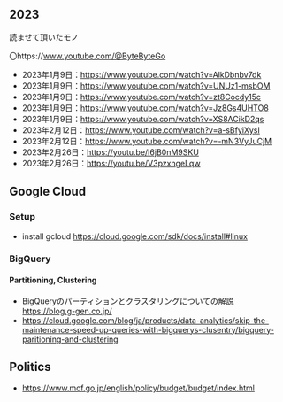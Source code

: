 ## 2023
読ませて頂いたモノ


 〇https://www.youtube.com/@ByteByteGo

- 2023年1月9日：https://www.youtube.com/watch?v=AlkDbnbv7dk
- 2023年1月9日：https://www.youtube.com/watch?v=UNUz1-msbOM
- 2023年1月9日：https://www.youtube.com/watch?v=zt8Cocdy15c
- 2023年1月9日：https://www.youtube.com/watch?v=Jz8Gs4UHTO8
- 2023年1月9日：https://www.youtube.com/watch?v=XS8ACikD2qs
- 2023年2月12日：https://www.youtube.com/watch?v=a-sBfyiXysI
- 2023年2月12日：https://www.youtube.com/watch?v=-mN3VyJuCjM
- 2023年2月26日：https://youtu.be/I6jB0nM9SKU
- 2023年2月26日：https://youtu.be/V3pzxngeLqw

## Google Cloud
### Setup
- install gcloud https://cloud.google.com/sdk/docs/install#linux

### BigQuery
#### Partitioning, Clustering 
- BigQueryのパーティションとクラスタリングについての解説 https://blog.g-gen.co.jp/
- https://cloud.google.com/blog/ja/products/data-analytics/skip-the-maintenance-speed-up-queries-with-bigquerys-clusentry/bigquery-paritioning-and-clustering


## Politics 
- https://www.mof.go.jp/english/policy/budget/budget/index.html

<!--2023年2月12日：https://www.youtube.com/watch?v=5b37_H2aWpE  -->
